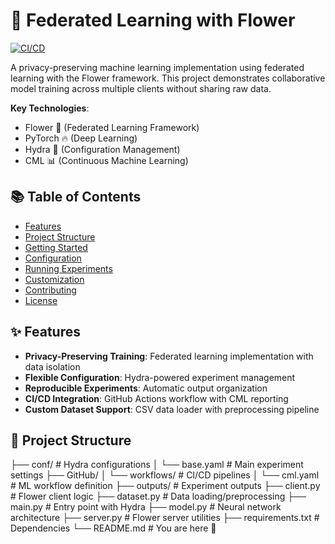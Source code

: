 # 🌸 Federated Learning with Flower

[![CI/CD](https://github.com/moh-a-abde/FL-CML-Pipeline/actions/workflows/cml.yaml/badge.svg)](https://github.com/moh-a-abde/FL-CML-Pipeline/actions)

A privacy-preserving machine learning implementation using federated learning with the Flower framework. This project demonstrates collaborative model training across multiple clients without sharing raw data.

**Key Technologies**: 
- Flower 🌼 (Federated Learning Framework)
- PyTorch 🔥 (Deep Learning)
- Hydra 🔧 (Configuration Management)
- CML 📊 (Continuous Machine Learning)

## 📚 Table of Contents
- [Features](#-features)
- [Project Structure](#-project-structure)
- [Getting Started](#-getting-started)
- [Configuration](#-configuration)
- [Running Experiments](#-running-experiments)
- [Customization](#-customization)
- [Contributing](#-contributing)
- [License](#-license)

## ✨ Features
- **Privacy-Preserving Training**: Federated learning implementation with data isolation
- **Flexible Configuration**: Hydra-powered experiment management
- **Reproducible Experiments**: Automatic output organization
- **CI/CD Integration**: GitHub Actions workflow with CML reporting
- **Custom Dataset Support**: CSV data loader with preprocessing pipeline

## 📂 Project Structure

├── conf/ # Hydra configurations
│ └── base.yaml # Main experiment settings
├── GitHub/
│ └── workflows/ # CI/CD pipelines
│ └── cml.yaml # ML workflow definition
├── outputs/ # Experiment outputs
├── client.py # Flower client logic
├── dataset.py # Data loading/preprocessing
├── main.py # Entry point with Hydra
├── model.py # Neural network architecture
├── server.py # Flower server utilities
├── requirements.txt # Dependencies
└── README.md # You are here 📍


